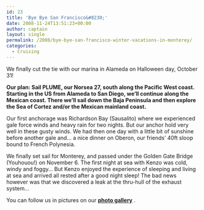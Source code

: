 ```yaml
---
id: 23
title: 'Bye Bye San Francisco&#8230;'
date: 2008-11-24T13:51:23+00:00
author: captain
layout: single
permalink: /2008/bye-bye-san-francisco-winter-vacations-in-monterey/
categories:
  - Cruising
---
```

We finally cut the tie with our marina in Alameda on Halloween day, October 31!

**Our plan: Sail PLUME, our Norsea 27, south along the Pacific West coast.
Starting in the US from Alameda to San Diego, we&#8217;ll continue along the
Mexican coast. There we&#8217;ll sail down the Baja Peninsula and then explore
the Sea of Cortez and/or the Mexican mainland coast.**

Our first anchorage was Richardson Bay (Sausalito) where we experienced gale
force winds and heavy rain for two nights. But our anchor hold very well in
these gusty winds. We had then one day with a little bit of sunshine before
another gale and&#8230; a nice dinner on Oberon, our friends&#8217; 40ft sloop
bound to French Polynesia.

We finally set sail for Monterey, and passed under the Golden Gate Bridge
(Youhouou!) on November 6. The first night at sea with Kenzo was cold, windy and
foggy&#8230; But Kenzo enjoyed the experience of sleeping and living at sea and
arrived all rested after a good night sleep! The bad news however was that we
discovered a leak at the thru-hull of the exhaust system&#8230;

You can follow us in pictures on our
**[photo gallery](http://plume.flupes.org/gallery/index.php?level=collection&id=5)**
.
